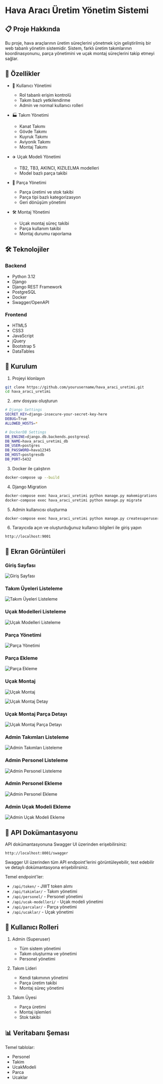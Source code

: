 # Hava Aracı Üretim Yönetim Sistemi

## 📋 Proje Hakkında

Bu proje, hava araçlarının üretim süreçlerini yönetmek için geliştirilmiş bir web tabanlı yönetim sistemidir. Sistem, farklı üretim takımlarının koordinasyonunu, parça yönetimini ve uçak montaj süreçlerini takip etmeyi sağlar.

## 🚀 Özellikler

- 👥 Kullanıcı Yönetimi
  - Rol tabanlı erişim kontrolü
  - Takım bazlı yetkilendirme
  - Admin ve normal kullanıcı rolleri

- 🏭 Takım Yönetimi
  - Kanat Takımı
  - Gövde Takımı
  - Kuyruk Takımı
  - Aviyonik Takımı
  - Montaj Takımı

- ✈️ Uçak Modeli Yönetimi
  - TB2, TB3, AKINCI, KIZILELMA modelleri
  - Model bazlı parça takibi

- 🔧 Parça Yönetimi
  - Parça üretimi ve stok takibi
  - Parça tipi bazlı kategorizasyon
  - Geri dönüşüm yönetimi

- 🛠️ Montaj Yönetimi
  - Uçak montaj süreç takibi
  - Parça kullanım takibi
  - Montaj durumu raporlama

## 🛠️ Teknolojiler

### Backend
- Python 3.12
- Django
- Django REST Framework
- PostgreSQL
- Docker
- Swagger/OpenAPI

### Frontend
- HTML5
- CSS3
- JavaScript
- jQuery
- Bootstrap 5
- DataTables

## 🚀 Kurulum

1. Projeyi klonlayın
```bash
git clone https://github.com/yourusername/hava_araci_uretimi.git
cd hava_araci_uretimi
```

2. .env dosyası oluşturun
```bash
# Django Settings
SECRET_KEY=django-insecure-your-secret-key-here
DEBUG=True
ALLOWED_HOSTS=*

# DockerDB Settings
DB_ENGINE=django.db.backends.postgresql
DB_NAME=hava_araci_uretimi_db
DB_USER=postgres
DB_PASSWORD=hava12345
DB_HOST=postgresdb
DB_PORT=5432
```

3. Docker ile çalıştırın
```bash
docker-compose up --build
```

4. Django Migration
```bash
docker-compose exec hava_araci_uretimi python manage.py makemigrations
docker-compose exec hava_araci_uretimi python manage.py migrate
```

5. Admin kullanıcısı oluşturma
```bash
docker-compose exec hava_araci_uretimi python manage.py createsuperuser
```

6. Tarayıcıda açın ve oluşturduğunuz kullanıcı bilgileri ile giriş yapın
```
http://localhost:9001
```

## 📸 Ekran Görüntüleri

### Giriş Sayfası
![Giriş Sayfası](docs/screenshots/login.png)

### Takım Üyeleri Listeleme
![Takım Üyeleri Listeleme](docs/screenshots/takim-uyeleri.png)

### Uçak Modelleri Listeleme
![Uçak Modelleri Listeleme](docs/screenshots/ucak-modelleri-listeleme.png)

### Parça Yönetimi
![Parça Yönetimi](docs/screenshots/parcalar.png)

### Parça Ekleme
![Parça Ekleme](docs/screenshots/parca-ekleme.png)

### Uçak Montaj
![Uçak Montaj](docs/screenshots/ucak-montaj-1.png)

![Uçak Montaj Detay](docs/screenshots/ucak-montaj-2.png)

### Uçak Montaj Parça Detayı
![Uçak Montaj Parça Detayı](docs/screenshots/ucak-montaj-parca-detay.png)

### Admin Takımları Listeleme
![Admin Takımları Listeleme](docs/screenshots/admin-takim-listeleme.png)

### Admin Personel Listeleme
![Admin Personel Listeleme](docs/screenshots/admin-personel-listeleme.png)

### Admin Personel Ekleme
![Admin Personel Ekleme](docs/screenshots/admin-personel-ekleme.png)

### Admin Uçak Modeli Ekleme
![Admin Uçak Modeli Ekleme](docs/screenshots/admin-ucak-modeli-ekleme.png)

## 📝 API Dokümantasyonu

API dokümantasyonuna Swagger UI üzerinden erişebilirsiniz:
```
http://localhost:8001/swagger
```

Swagger UI üzerinden tüm API endpoint'lerini görüntüleyebilir, test edebilir ve detaylı dokümantasyona erişebilirsiniz.

Temel endpoint'ler:
- `/api/token/` - JWT token alımı
- `/api/takimlar/` - Takım yönetimi
- `/api/personel/` - Personel yönetimi
- `/api/ucak-modelleri/` - Uçak modeli yönetimi
- `/api/parcalar/` - Parça yönetimi
- `/api/ucaklar/` - Uçak yönetimi

## 👥 Kullanıcı Rolleri

1. Admin (Superuser)
   - Tüm sistem yönetimi
   - Takım oluşturma ve yönetimi
   - Personel yönetimi

2. Takım Lideri
   - Kendi takımının yönetimi
   - Parça üretim takibi
   - Montaj süreç yönetimi

3. Takım Üyesi
   - Parça üretimi
   - Montaj işlemleri
   - Stok takibi

## 📊 Veritabanı Şeması

Temel tablolar:
- Personel
- Takim
- UcakModeli
- Parca
- Ucaklar

